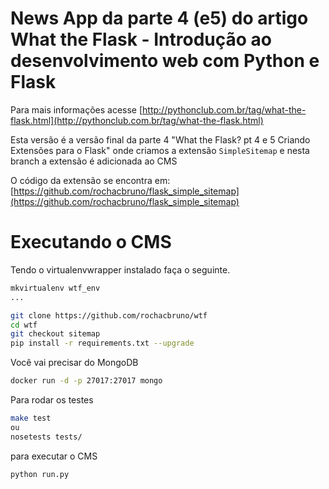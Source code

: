 # News App da parte 4 (e5) do artigo What the Flask - Introdução ao desenvolvimento web com Python e Flask

Para mais informações acesse [http://pythonclub.com.br/tag/what-the-flask.html](http://pythonclub.com.br/tag/what-the-flask.html)

Esta versão é a versão final da parte 4 "What the Flask? pt 4 e 5 Criando Extensões para o Flask" onde criamos a extensão `SimpleSitemap` e nesta branch a extensão é adicionada ao CMS

O código da extensão se encontra em: [https://github.com/rochacbruno/flask_simple_sitemap](https://github.com/rochacbruno/flask_simple_sitemap)


# Executando o CMS

Tendo o virtualenvwrapper instalado faça o seguinte.

```bash
mkvirtualenv wtf_env
...

git clone https://github.com/rochacbruno/wtf
cd wtf
git checkout sitemap
pip install -r requirements.txt --upgrade
```

Você vai precisar do MongoDB

```bash
docker run -d -p 27017:27017 mongo
```

Para rodar os testes
```bash
make test
ou
nosetests tests/
```

para executar o CMS

```bash
python run.py
```
